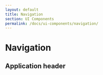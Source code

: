 ```yaml
---
layout: default
title: Navigation
section: UI Components
permalink: /docs/ui-components/navigation/
---
```


# Navigation

## Application header
